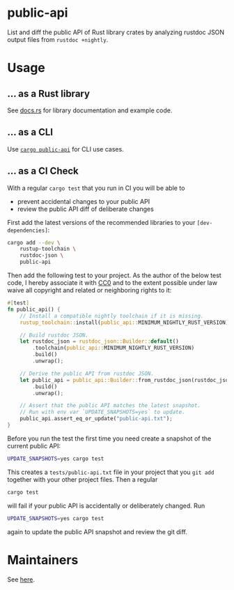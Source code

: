 # public-api

List and diff the public API of Rust library crates by analyzing rustdoc JSON output files from `rustdoc +nightly`.

# Usage

## … as a Rust library

See [docs.rs](https://docs.rs/public-api/latest/public_api/index.html) for library documentation and example code.

## … as a CLI

Use [`cargo public-api`](https://github.com/cargo-public-api/cargo-public-api) for CLI use cases.

## … as a CI Check

<!-- Keep this section in sync with the ./README.md#-as-a-ci-check -->

With a regular `cargo test` that you run in CI you will be able to
* prevent accidental changes to your public API
* review the public API diff of deliberate changes

First add the latest versions of the recommended libraries to your `[dev-dependencies]`:

```sh
cargo add --dev \
    rustup-toolchain \
    rustdoc-json \
    public-api
```

Then add the following test to your project. As the author of the below test code, I hereby associate it with [CC0](https://creativecommons.org/publicdomain/zero/1.0/) and to the extent possible under law waive all copyright and related or neighboring rights to it:

```rust
#[test]
fn public_api() {
    // Install a compatible nightly toolchain if it is missing.
    rustup_toolchain::install(public_api::MINIMUM_NIGHTLY_RUST_VERSION).unwrap();

    // Build rustdoc JSON.
    let rustdoc_json = rustdoc_json::Builder::default()
        .toolchain(public_api::MINIMUM_NIGHTLY_RUST_VERSION)
        .build()
        .unwrap();

    // Derive the public API from rustdoc JSON.
    let public_api = public_api::Builder::from_rustdoc_json(rustdoc_json)
        .build()
        .unwrap();

    // Assert that the public API matches the latest snapshot.
    // Run with env var `UPDATE_SNAPSHOTS=yes` to update.
    public_api.assert_eq_or_update("public-api.txt");
}
```

Before you run the test the first time you need create a snapshot of the current public API:

```sh
UPDATE_SNAPSHOTS=yes cargo test
```

This creates a `tests/public-api.txt` file in your project that you `git add` together with your other project files. Then a regular

```sh
cargo test
```

will fail if your public API is accidentally or deliberately changed. Run

```sh
UPDATE_SNAPSHOTS=yes cargo test
```

again to update the public API snapshot and review the git diff.

# Maintainers

See [here](https://github.com/cargo-public-api/cargo-public-api#maintainers).
